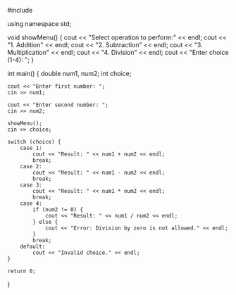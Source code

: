 
#include <iostream>

using namespace std;

void showMenu() {
    cout << "Select operation to perform:" << endl;
    cout << "1. Addition" << endl;
    cout << "2. Subtraction" << endl;
    cout << "3. Multiplication" << endl;
    cout << "4. Division" << endl;
    cout << "Enter choice (1-4): ";
}

int main() {
    double num1, num2;
    int choice;
    
    cout << "Enter first number: ";
    cin >> num1;

    cout << "Enter second number: ";
    cin >> num2;

    showMenu();
    cin >> choice;

    switch (choice) {
        case 1:
            cout << "Result: " << num1 + num2 << endl;
            break;
        case 2:
            cout << "Result: " << num1 - num2 << endl;
            break;
        case 3:
            cout << "Result: " << num1 * num2 << endl;
            break;
        case 4:
            if (num2 != 0) {
                cout << "Result: " << num1 / num2 << endl;
            } else {
                cout << "Error: Division by zero is not allowed." << endl;
            }
            break;
        default:
            cout << "Invalid choice." << endl;
    }

    return 0;
}
